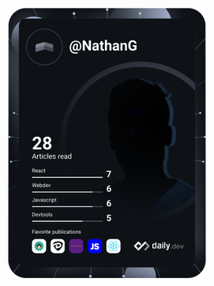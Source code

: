 <a href="https://app.daily.dev/NathanG"><img src="https://github.com/GrimaudNathan/GrimaudNathan/blob/main/devcard.svg" width="400" alt="Nathan GRIMAUD's Dev Card"/></a>

